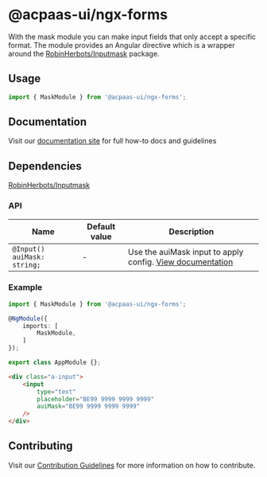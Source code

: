 # @acpaas-ui/ngx-forms

With the mask module you can make input fields that only accept a specific format. The module provides an Angular directive which is a wrapper around the [RobinHerbots/Inputmask](https://github.com/RobinHerbots/Inputmask) package.

## Usage

```typescript
import { MaskModule } from '@acpaas-ui/ngx-forms';
```

## Documentation

Visit our [documentation site](https://acpaas-ui.digipolis.be/) for full how-to docs and guidelines

## Dependencies
[RobinHerbots/Inputmask](https://github.com/RobinHerbots/Inputmask)

### API

| Name         | Default value | Description |
| -----------  | ------ | -------------------------- |
| `@Input() auiMask: string;` | - | Use the auiMask input to apply config. [View documentation](https://github.com/RobinHerbots/Inputmask#masking-types)|

### Example

```typescript
import { MaskModule } from '@acpaas-ui/ngx-forms';

@NgModule({
    imports: [
        MaskModule,
    ]
});

export class AppModule {};
```

```html
<div class="a-input">
    <input
        type="text"
        placeholder="BE99 9999 9999 9999"
        auiMask="BE99 9999 9999 9999"
    />
</div>
```

## Contributing

Visit our [Contribution Guidelines](../../../../../CONTRIBUTING.md) for more information on how to contribute.
